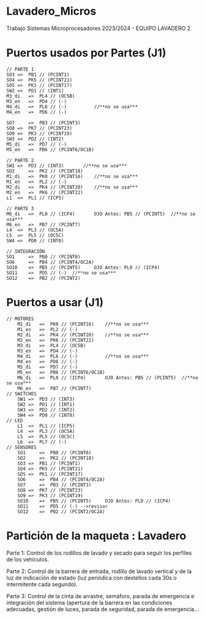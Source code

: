 # Lavadero_Micros
Trabajo Sistemas Microprocesadores 2023/2024 - EQUIPO LAVADERO 2

# Puertos usados por Partes (J1)
	// PARTE 1
	SO3	=>	PB1 // (PCINT1)
	SO4	=>	PK5 // (PCINT21)
	SO5	=>	PK1 // (PCINT17)
	SW2	=>	PD1 // (INT1)
	M3_di	=>	PL4 // (OC5B)
	M3_en	=>	PD4 // (-)
	M4_di	=>	PL6 // (-)  		//**no se usa***
	M4_en	=>	PD6 // (-)	
	
	SO7 	=>	PB3 // (PCINT3)
	SO8	=>	PK7 // (PCINT23)
	SO9	=>	PK3 // (PCINT19)
	SW3	=>	PD2 // (INT2)
	M5_di	=>	PD7 // (-)
	M5_en	=>	PB6 // (PCINT6/OC1B)
	  
	// PARTE 2
	SW1	=>	PD3 // (INT3)		//**no se usa***
	SO2 	=>	PK2 // (PCINT18)
	M1_di	=>	PK0 // (PCINT16)	//**no se usa***
	M1_en	=>	PL2 // (-) 
	M2_di	=>	PK4 // (PCINT20)	//**no se usa***
	M2_en	=>	PK6 // (PCINT22)
	L1 	=>	PL1 // (ICP5)
	
	// PARTE 3
	M6_di	=>	PL0 // (ICP4)		OJO Antes: PB5 // (PCINT5)	//**no se usa***
	M6_en	=>	PB7 // (PCINT7)
	L4 	=>	PL3 // (OC5A)	
	L5 	=>	PL5 // (OC5C)	
	SW4	=>	PD0 // (INT0)
	  
	// INTEGRACIÓN
	SO1 	=>	PB0 // (PCINT0)
	SO6 	=>	PB4 // (PCINT4/OC2A)
	SO10 	=>	PB5 // (PCINT5)		OJO Antes: PL0 // (ICP4)
	SO11 	=>	PD5 // (-)	//**no se usa***
	SO12 	=>	PB2 // (PCINT2)

# Puertos a usar (J1)
	// MOTORES
		M1_di	=>	PK0 // (PCINT16)	//**no se usa***
		M1_en	=>	PL2 // (-)  
		M2_di	=>	PK4 // (PCINT20)	//**no se usa***
		M2_en	=>	PK6 // (PCINT22)
		M3_di	=>	PL4 // (OC5B)
  		M3_en	=>	PD4 // (-)
		M4_di	=>	PL6 // (-)  		//**no se usa***
		M4_en	=>	PD6 // (-)
		M5_di	=>	PD7 // (-)
		M5_en	=>	PB6 // (PCINT6/OC1B)
		M6_di	=>	PL0 // (ICP4)		OJO Antes: PB5 // (PCINT5)	//**no se usa***
		M6_en	=>	PB7 // (PCINT7)
	// SWITCHES
		SW1	=>	PD3 // (INT3)
		SW2	=>	PD1 // (INT1)
		SW3	=>	PD2 // (INT2)
		SW4	=>	PD0 // (INT0)
	// LED
		L1 	=>	PL1 // (ICP5)
		L4 	=>	PL3 // (OC5A)	
		L5 	=>	PL5 // (OC5C)	
		L6 	=>	PL7 // (-)
	// SENSORES	
		SO1 	=>	PB0 // (PCINT0)
		SO2 	=>	PK2 // (PCINT18)
 		SO3	=>	PB1 // (PCINT1)
		SO4	=>	PK5 // (PCINT21)
		SO5	=>	PK1 // (PCINT17)
		SO6 	=>	PB4 // (PCINT4/OC2A)
		SO7 	=>	PB3 // (PCINT3)
		SO8	=>	PK7 // (PCINT23)
		SO9	=>	PK3 // (PCINT19)
		SO10 	=>	PB5 // (PCINT5)		OJO Antes: PL0 // (ICP4)
		SO11 	=>	PD5 // (-) -->revisar
		SO12 	=>	PB2 // (PCINT2/OC2A)
  
# Partición de la maqueta : Lavadero
Parte 1: Control de los rodillos de lavado y secado para seguir los perfiles de los vehículos.

Parte 2: Control de la barrera de entrada, rodillo de lavado vertical y de la luz de indicación de estado (luz periódica con destellos cada 30s o intermitente cada segundo).

Parte 3: Control de la cinta de arrastre, semáforo, parada de emergencia e integración del sistema (apertura de la barrera en las condiciones adecuadas, gestión de luces, parada de seguridad, parada de emergencia…
